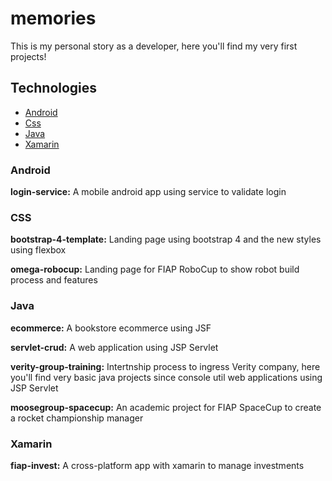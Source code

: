 # memories
This is my personal story as a developer, here you'll find my very first projects!

## Technologies

- [Android](#Android)
- [Css](#CSS)
- [Java](#Java)
- [Xamarin](#Xamarin)

### Android

**login-service:** A mobile android app using service to validate login

### CSS

**bootstrap-4-template:** Landing page using bootstrap 4 and the new styles using flexbox

**omega-robocup:** Landing page for FIAP RoboCup to show robot build process and features

### Java

**ecommerce:** A bookstore ecommerce using JSF

**servlet-crud:** A web application using JSP Servlet

**verity-group-training:** Intertnship process to ingress Verity company, here you'll find very basic java projects since console util web applications using JSP Servlet

**moosegroup-spacecup:** An academic project for FIAP SpaceCup to create a rocket championship manager

### Xamarin

**fiap-invest:** A cross-platform app with xamarin to manage investments